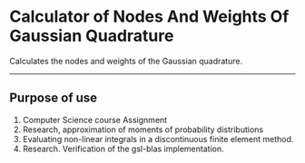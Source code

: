 # Calculator of Nodes And Weights Of Gaussian Quadrature
Calculates the nodes and weights of the Gaussian quadrature.
***

## Purpose of use
1. Computer Science course Assignment
2. Research, approximation of moments of probability distributions
3. Evaluating non-linear integrals in a discontinuous finite element method.
4. Research. Verification of the gsl-blas implementation.

